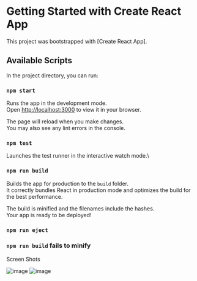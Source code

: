 # Getting Started with Create React App

This project was bootstrapped with [Create React App].

## Available Scripts

In the project directory, you can run:

### `npm start`

Runs the app in the development mode.\
Open [http://localhost:3000](http://localhost:3000) to view it in your browser.

The page will reload when you make changes.\
You may also see any lint errors in the console.

### `npm test`

Launches the test runner in the interactive watch mode.\


### `npm run build`

Builds the app for production to the `build` folder.\
It correctly bundles React in production mode and optimizes the build for the best performance.

The build is minified and the filenames include the hashes.\
Your app is ready to be deployed!


### `npm run eject`







### `npm run build` fails to minify

Screen Shots


![image](https://github.com/user-attachments/assets/13d4ed62-0bb7-444f-9dad-7d5e69f5f05c)
![image](https://github.com/user-attachments/assets/0345611a-5932-42c0-a77f-4e7f780ec7f9)


